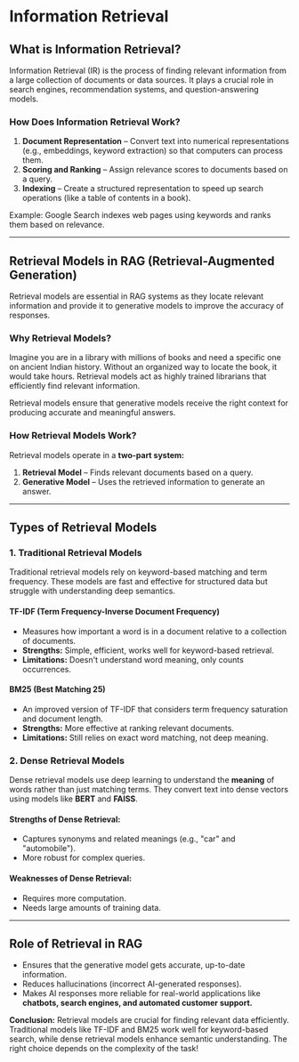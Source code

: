 # **Information Retrieval**

## **What is Information Retrieval?**

Information Retrieval (IR) is the process of finding relevant information from a large collection of documents or data sources. It plays a crucial role in search engines, recommendation systems, and question-answering models.

### **How Does Information Retrieval Work?**

1. **Document Representation** – Convert text into numerical representations (e.g., embeddings, keyword extraction) so that computers can process them.
2. **Scoring and Ranking** – Assign relevance scores to documents based on a query.
3. **Indexing** – Create a structured representation to speed up search operations (like a table of contents in a book).

Example: Google Search indexes web pages using keywords and ranks them based on relevance.

---

## **Retrieval Models in RAG (Retrieval-Augmented Generation)**

Retrieval models are essential in RAG systems as they locate relevant information and provide it to generative models to improve the accuracy of responses.

### **Why Retrieval Models?**

Imagine you are in a library with millions of books and need a specific one on ancient Indian history. Without an organized way to locate the book, it would take hours. Retrieval models act as highly trained librarians that efficiently find relevant information.

Retrieval models ensure that generative models receive the right context for producing accurate and meaningful answers.

### **How Retrieval Models Work?**

Retrieval models operate in a **two-part system:**
1. **Retrieval Model** – Finds relevant documents based on a query.
2. **Generative Model** – Uses the retrieved information to generate an answer.

---

## **Types of Retrieval Models**

### **1. Traditional Retrieval Models**

Traditional retrieval models rely on keyword-based matching and term frequency. These models are fast and effective for structured data but struggle with understanding deep semantics.

#### **TF-IDF (Term Frequency-Inverse Document Frequency)**
- Measures how important a word is in a document relative to a collection of documents.
- **Strengths:** Simple, efficient, works well for keyword-based retrieval.
- **Limitations:** Doesn't understand word meaning, only counts occurrences.

#### **BM25 (Best Matching 25)**
- An improved version of TF-IDF that considers term frequency saturation and document length.
- **Strengths:** More effective at ranking relevant documents.
- **Limitations:** Still relies on exact word matching, not deep meaning.

### **2. Dense Retrieval Models**

Dense retrieval models use deep learning to understand the **meaning** of words rather than just matching terms. They convert text into dense vectors using models like **BERT** and **FAISS**.

#### **Strengths of Dense Retrieval:**
- Captures synonyms and related meanings (e.g., "car" and "automobile").
- More robust for complex queries.

#### **Weaknesses of Dense Retrieval:**
- Requires more computation.
- Needs large amounts of training data.

---

## **Role of Retrieval in RAG**

- Ensures that the generative model gets accurate, up-to-date information.
- Reduces hallucinations (incorrect AI-generated responses).
- Makes AI responses more reliable for real-world applications like **chatbots, search engines, and automated customer support.**

 **Conclusion:** Retrieval models are crucial for finding relevant data efficiently. Traditional models like TF-IDF and BM25 work well for keyword-based search, while dense retrieval models enhance semantic understanding. The right choice depends on the complexity of the task!

